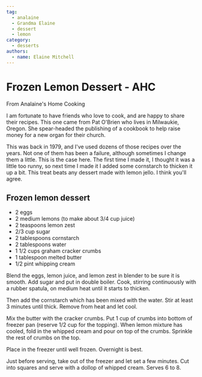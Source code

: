 ```yaml
---
tag:
  - analaine
  - Grandma Elaine
  - dessert
  - lemon
category:
  - desserts
authors:
  - name: Elaine Mitchell
---
```


# Frozen Lemon Dessert - AHC
From Analaine's Home Cooking

I am fortunate to have friends who love to cook, and are happy to share their recipes. This one
came from Pat O'Brien who lives in Milwaukie, Oregon. She spear-headed the publishing of a
cookbook to help raise money for a new organ for their church.

This was back in 1979, and I've used dozens of those recipes over the years. Not one of them
has been a failure, although sometimes I change them a little. This is the case here.
The first time I made it, I thought it was a little too runny, so next time I made it I added some
cornstarch to thicken it up a bit. This treat beats any dessert made with lemon jello. I think
you'll agree.

## Frozen lemon dessert
* 2 eggs
* 2 medium lemons (to make about 3/4 cup juice)
* 2 teaspoons lemon zest
* 2/3 cup sugar
* 2 tablespoons cornstarch
* 2 tablespoons water
* 1 1/2 cups graham cracker crumbs
* 1 tablespoon melted butter
* 1/2 pint whipping cream

Blend the eggs, lemon juice, and lemon zest in blender to be sure it is smooth. Add sugar and
put in double boiler. Cook, stirring continuously with a rubber spatula, on medium heat until it
starts to thicken.

Then add the cornstarch which has been mixed with the water. Stir at least 3 minutes until thick.
Remove from heat and let cool.

Mix the butter with the cracker crumbs. Put 1 cup of crumbs into bottom of freezer pan (reserve
1/2 cup for the topping). When lemon mixture has cooled, fold in the whipped cream and pour
on top of the crumbs. Sprinkle the rest of crumbs on the top.

Place in the freezer until well frozen. Overnight is best.

Just before serving, take out of the freezer and let set a few minutes. Cut into squares and serve
with a dollop of whipped cream. Serves 6 to 8.
